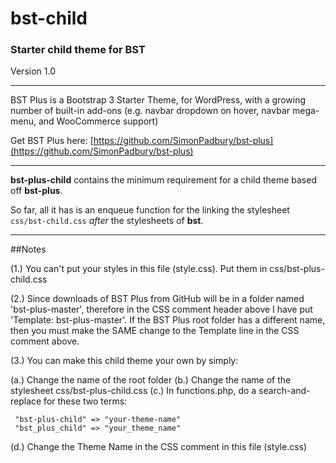 bst-child
=========

### Starter child theme for BST

Version 1.0

-----

BST Plus is a Bootstrap 3 Starter Theme, for WordPress, with a growing number of built-in add-ons (e.g. navbar dropdown on hover, navbar mega-menu, and WooCommerce support)

Get BST Plus here: [https://github.com/SimonPadbury/bst-plus](https://github.com/SimonPadbury/bst-plus)

-----

**bst-plus-child** contains the minimum requirement for a child theme based off **bst-plus**.

So far, all it has is an enqueue function for the linking the stylesheet `css/bst-child.css` *after* the stylesheets of **bst**.

-----

##Notes

(1.) You can't put your styles in this file (style.css). Put them in css/bst-plus-child.css

(2.) Since downloads of BST Plus from GitHub will be in a folder named 'bst-plus-master', therefore in the CSS comment header above I have put 'Template: bst-plus-master'. If the BST Plus root folder has a different name, then you must make the SAME change to the Template line in the CSS comment above.

(3.) You can make this child theme your own by simply:

(a.) Change the name of the root folder
(b.) Change the name of the stylesheet css/bst-plus-child.css
(c.) In functions.php, do a search-and-replace for these two terms:

     "bst-plus-child" => "your-theme-name"
     "bst_plus_child" => "your_theme_name"

(d.) Change the Theme Name in the CSS comment in this file (style.css)